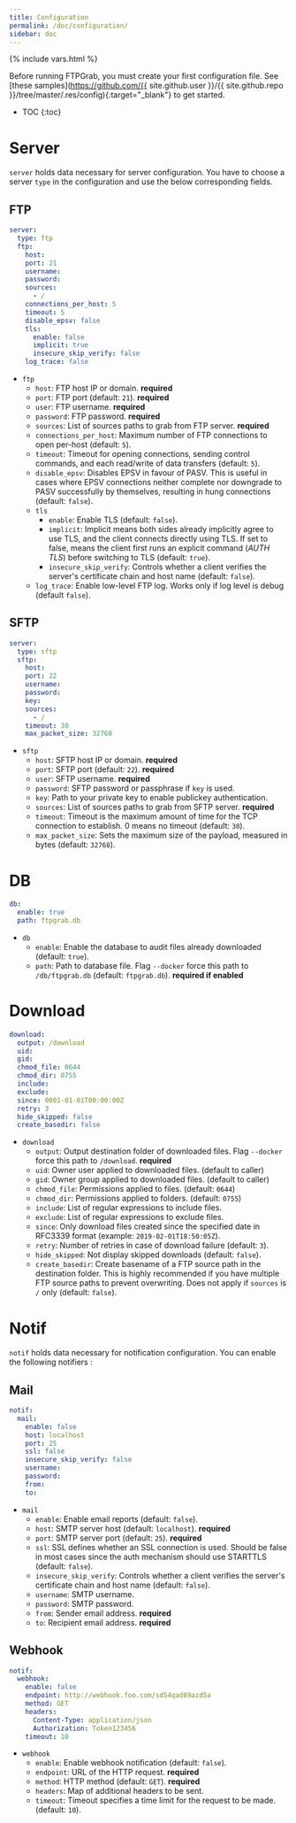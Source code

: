 ```yaml
---
title: Configuration
permalink: /doc/configuration/
sidebar: doc
---
```

{% include vars.html %}

Before running FTPGrab, you must create your first configuration file. See [these samples](https://github.com/{{ site.github.user }}/{{ site.github.repo }}/tree/master/.res/config){:target="_blank"} to get started.

* TOC
{:toc}

# Server

`server` holds data necessary for server configuration. You have to choose a server `type` in the configuration and use the below corresponding fields.

## FTP

```yml
server:
  type: ftp
  ftp:
    host:
    port: 21
    username:
    password:
    sources:
      - /
    connections_per_host: 5
    timeout: 5
    disable_epsv: false
    tls:
      enable: false
      implicit: true
      insecure_skip_verify: false
    log_trace: false
```

* `ftp`
  * `host`: FTP host IP or domain. **required**
  * `port`: FTP port (default: `21`). **required**
  * `user`: FTP username. **required**
  * `password`: FTP password. **required**
  * `sources`: List of sources paths to grab from FTP server. **required**
  * `connections_per_host`: Maximum number of FTP connections to open per-host (default: `5`).
  * `timeout`: Timeout for opening connections, sending control commands, and each read/write of data transfers (default: `5`).
  * `disable_epsv`: Disables EPSV in favour of PASV. This is useful in cases where EPSV connections neither complete nor downgrade to PASV successfully by themselves, resulting in hung connections (default: `false`).
  * `tls`
    * `enable`: Enable TLS (default: `false`).
    * `implicit`: Implicit means both sides already implicitly agree to use TLS, and the client connects directly using TLS. If set to false, means the client first runs an explicit command (_AUTH TLS_) before switching to TLS (default: `true`).
    * `insecure_skip_verify`: Controls whether a client verifies the server's certificate chain and host name (default: `false`).
  * `log_trace`: Enable low-level FTP log. Works only if log level is debug (default `false`).

## SFTP

```yml
server:
  type: sftp
  sftp:
    host:
    port: 22
    username:
    password:
    key:
    sources:
      - /
    timeout: 30
    max_packet_size: 32768
```

* `sftp`
  * `host`: SFTP host IP or domain. **required**
  * `port`: SFTP port (default: `22`). **required**
  * `user`: SFTP username. **required**
  * `password`: SFTP password or passphrase if `key` is used.
  * `key`: Path to your private key to enable publickey authentication.
  * `sources`: List of sources paths to grab from SFTP server. **required**
  * `timeout`: Timeout is the maximum amount of time for the TCP connection to establish. 0 means no timeout (default: `30`).
  * `max_packet_size`: Sets the maximum size of the payload, measured in bytes (default: `32768`).

# DB

```yml
db:
  enable: true
  path: ftpgrab.db
```

* `db`
  * `enable`: Enable the database to audit files already downloaded (default: `true`).
  * `path`: Path to database file. Flag `--docker` force this path to `/db/ftpgrab.db` (default: `ftpgrab.db`). **required if enabled**

# Download

```yml
download:
  output: /download
  uid:
  gid:
  chmod_file: 0644
  chmod_dir: 0755
  include:
  exclude:
  since: 0001-01-01T00:00:00Z
  retry: 3
  hide_skipped: false
  create_basedir: false
```

* `download`
  * `output`: Output destination folder of downloaded files. Flag `--docker` force this path to `/download`. **required**
  * `uid`: Owner user applied to downloaded files. (default to caller)
  * `gid`: Owner group applied to downloaded files. (default to caller)
  * `chmod_file`: Permissions applied to files. (default: `0644`)
  * `chmod_dir`: Permissions applied to folders. (default: `0755`)
  * `include`: List of regular expressions to include files.
  * `exclude`: List of regular expressions to exclude files.
  * `since`: Only download files created since the specified date in RFC3339 format (example: `2019-02-01T18:50:05Z`).
  * `retry`: Number of retries in case of download failure (default: `3`).
  * `hide_skipped`: Not display skipped downloads (default: `false`).
  * `create_basedir`: Create basename of a FTP source path in the destination folder. This is highly recommended if you have multiple FTP source paths to prevent overwriting. Does not apply if `sources` is `/` only (default: `false`).

# Notif

`notif` holds data necessary for notification configuration. You can enable the following notifiers :

## Mail

```yml
notif:
  mail:
    enable: false
    host: localhost
    port: 25
    ssl: false
    insecure_skip_verify: false
    username:
    password:
    from:
    to:
```

* `mail`
  * `enable`: Enable email reports (default: `false`).
  * `host`: SMTP server host (default: `localhost`). **required**
  * `port`: SMTP server port (default: `25`). **required**
  * `ssl`: SSL defines whether an SSL connection is used. Should be false in most cases since the auth mechanism should use STARTTLS (default: `false`).
  * `insecure_skip_verify`: Controls whether a client verifies the server's certificate chain and host name (default: `false`).
  * `username`: SMTP username.
  * `password`: SMTP password.
  * `from`: Sender email address. **required**
  * `to`: Recipient email address. **required**

## Webhook

```yml
notif:
  webhook:
    enable: false
    endpoint: http://webhook.foo.com/sd54qad89azd5a
    method: GET
    headers:
      Content-Type: application/json
      Authorization: Token123456
    timeout: 10
```

* `webhook`
  * `enable`: Enable webhook notification (default: `false`).
  * `endpoint`: URL of the HTTP request. **required**
  * `method`: HTTP method (default: `GET`). **required**
  * `headers`: Map of additional headers to be sent.
  * `timeout`: Timeout specifies a time limit for the request to be made. (default: `10`).
